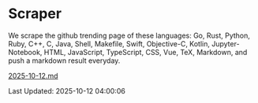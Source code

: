 # Scraper

We scrape the github trending page of these languages: Go, Rust, Python, Ruby, C++, C, Java, Shell, Makefile, Swift, Objective-C, Kotlin, Jupyter-Notebook, HTML, JavaScript, TypeScript, CSS, Vue, TeX, Markdown, and push a markdown result everyday.

[2025-10-12.md](https://github.com/yangwenmai/github-trending-backup/blob/master/2025-10-12.md)

Last Updated: 2025-10-12 04:00:06
